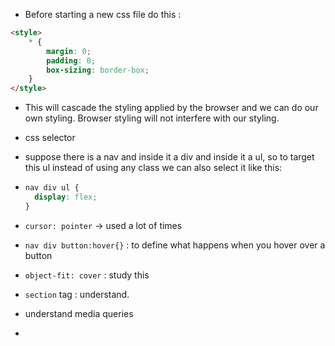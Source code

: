 - Before starting a new css file do this :

```html
<style>
	* {
		margin: 0;
		padding: 0;
		box-sizing: border-box;
	}
</style>
```

- This will cascade the styling applied by the browser and we can do our own styling. Browser styling will not interfere with our styling.
- css selector
- suppose there is a nav and inside it a div and inside it a ul, so to target this ul instead of using any class we can also select it like this:

- ```css
  nav div ul {
  	display: flex;
  }
  ```
- `cursor: pointer` -> used a lot of times
- `nav div button:hover{}` : to define what happens when you hover over a button
- `object-fit: cover` : study this
- `section` tag : understand.
- understand media queries
-
